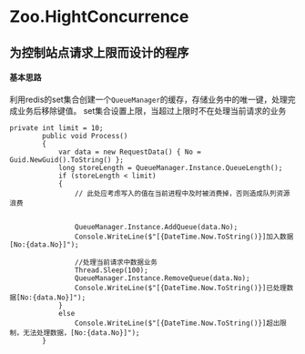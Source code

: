 # Zoo.HightConcurrence

## 为控制站点请求上限而设计的程序

#### 基本思路
利用redis的set集合创建一个```QueueManager```的缓存，存储业务中的唯一键，处理完成业务后移除键值。
set集合设置上限，当超过上限时不在处理当前请求的业务

```
private int limit = 10;
        public void Process()
        {
            var data = new RequestData() { No = Guid.NewGuid().ToString() };
            long storeLength = QueueManager.Instance.QueueLength();
            if (storeLength < limit)
            {
                // 此处应考虑写入的值在当前进程中及时被消费掉，否则造成队列资源浪费


                QueueManager.Instance.AddQueue(data.No);
                Console.WriteLine($"[{DateTime.Now.ToString()}]加入数据[No:{data.No}]");

                //处理当前请求中数据业务 
                Thread.Sleep(100);
                QueueManager.Instance.RemoveQueue(data.No);
                Console.WriteLine($"[{DateTime.Now.ToString()}]已处理数据[No:{data.No}]");
            }
            else
                Console.WriteLine($"[{DateTime.Now.ToString()}]超出限制，无法处理数据，[No:{data.No}]");
        }

```